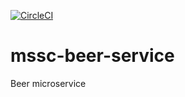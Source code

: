 [![CircleCI](https://circleci.com/gh/aleksbennett/mssc-beer-service.svg?style=svg)](https://circleci.com/gh/aleksbennett/mssc-beer-service)

# mssc-beer-service
Beer microservice
